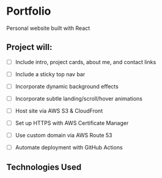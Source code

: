 # Portfolio
Personal website built with React

## Project will:
- [ ] Include intro, project cards, about me, and contact links
- [ ] Include a sticky top nav bar
- [ ] Incorporate dynamic background effects
- [ ] Incorporate subtle landing/scroll/hover animations
- [ ] Host site via AWS S3 & CloudFront
- [ ] Set up HTTPS with AWS Certificate Manager
- [ ] Use custom domain via AWS Route 53
- [ ] Automate deployment with GitHub Actions


## Technologies Used


